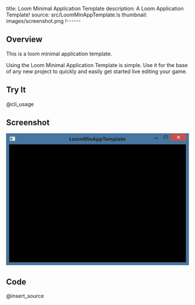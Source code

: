 title: Loom Minimal Application Template
description: A Loom Application Template!
source: src/LoomMinAppTemplate.ls
thumbnail: images/screenshot.png
!------

## Overview

This is a loom minimal application template. 

Using the Loom Minimal Application Template is simple. Use it for the base of any new project to quickly and easily get started live editing your game.

## Try It
@cli_usage

## Screenshot
![LoomMinimalApplicationTemplate Screenshot](images/screenshot.png)

## Code
@insert_source